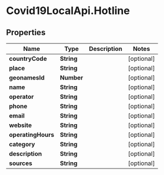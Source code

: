 # Covid19LocalApi.Hotline

## Properties

Name | Type | Description | Notes
------------ | ------------- | ------------- | -------------
**countryCode** | **String** |  | [optional] 
**place** | **String** |  | [optional] 
**geonamesId** | **Number** |  | [optional] 
**name** | **String** |  | [optional] 
**operator** | **String** |  | [optional] 
**phone** | **String** |  | [optional] 
**email** | **String** |  | [optional] 
**website** | **String** |  | [optional] 
**operatingHours** | **String** |  | [optional] 
**category** | **String** |  | [optional] 
**description** | **String** |  | [optional] 
**sources** | **String** |  | [optional] 


